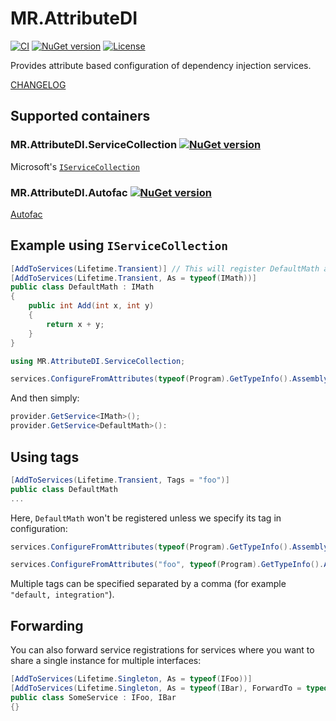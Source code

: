 # MR.AttributeDI

[![CI](https://github.com/mrahhal/MR.AttributeDI/actions/workflows/ci.yml/badge.svg)](https://github.com/mrahhal/MR.AttributeDI/actions/workflows/ci.yml)
[![NuGet version](https://badge.fury.io/nu/MR.AttributeDI.Abstractions.svg)](https://www.nuget.org/packages/MR.AttributeDI.Abstractions)
[![License](https://img.shields.io/badge/license-MIT-blue.svg)](LICENSE.txt)

Provides attribute based configuration of dependency injection services.

[CHANGELOG](CHANGELOG.md)

## Supported containers

### MR.AttributeDI.ServiceCollection [![NuGet version](https://badge.fury.io/nu/MR.AttributeDI.ServiceCollection.svg)](https://www.nuget.org/packages/MR.AttributeDI.ServiceCollection)
Microsoft's [`IServiceCollection`](https://github.com/aspnet/DependencyInjection)

### MR.AttributeDI.Autofac [![NuGet version](https://badge.fury.io/nu/MR.AttributeDI.Autofac.svg)](https://www.nuget.org/packages/MR.AttributeDI.Autofac)
[Autofac](https://github.com/autofac/Autofac)

## Example using `IServiceCollection`

```cs
[AddToServices(Lifetime.Transient)] // This will register DefaultMath as self
[AddToServices(Lifetime.Transient, As = typeof(IMath))]
public class DefaultMath : IMath
{
    public int Add(int x, int y)
    {
        return x + y;
    }
}
```

```cs
using MR.AttributeDI.ServiceCollection;

services.ConfigureFromAttributes(typeof(Program).GetTypeInfo().Assembly); // Assemblies to search in
```

And then simply:

```cs
provider.GetService<IMath>();
provider.GetService<DefaultMath>():
```

## Using tags

```cs
[AddToServices(Lifetime.Transient, Tags = "foo")]
public class DefaultMath
...
```

Here, `DefaultMath` won't be registered unless we specify its tag in configuration:

```cs
services.ConfigureFromAttributes(typeof(Program).GetTypeInfo().Assembly); // Will not register DefaultMath

services.ConfigureFromAttributes("foo", typeof(Program).GetTypeInfo().Assembly); // Will register DefaultMath
```

Multiple tags can be specified separated by a comma (for example `"default, integration"`).

## Forwarding

You can also forward service registrations for services where you want to share a single instance for multiple interfaces:


```cs
[AddToServices(Lifetime.Singleton, As = typeof(IFoo))]
[AddToServices(Lifetime.Singleton, As = typeof(IBar), ForwardTo = typeof(IFoo))]
public class SomeService : IFoo, IBar
{}
```
